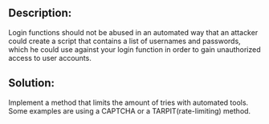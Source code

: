 ## Description:

Login functions should not be abused in an automated way that an attacker could create a
script that contains a list of usernames and passwords, which he could use against your
login function in order to gain unauthorized access to user accounts.

## Solution:

Implement a method that limits the amount of tries with automated tools.
Some examples are using a CAPTCHA or a TARPIT(rate-limiting) method.
